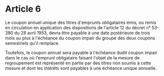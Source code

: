 # Article 6

Le coupon annuel unique des titres d'emprunts obligataires émis, ou remis en circulation en application des dispositions de l'article 12 du décret n° 53-380 du 28 avril 1953, devra être payable à une date postérieure de trois mois au plus à l'échéance du coupon impair du groupe des deux coupons semestriels qu'il remplace.

Toutefois, le coupon annuel sera payable à l'échéance dudit coupon impair dans le cas où l'emprunt obligataire faisant l'objet de la mesure de regroupement est représenté en partie par des titres non soumis à cette mesure et dont les intérêts sont payables à une échéance unique annuelle.
